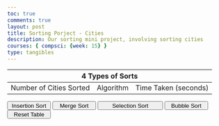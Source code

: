 ```yaml
---
toc: true
comments: true
layout: post
title: Sorting Porject - Cities
description: Our sorting mini project, involving sorting cities
courses: { compsci: {week: 15} }
type: tangibles
---
```

<head>
<!-- <script src = "http://localhost:8085/api"></script> -->
</head>
<body>
    <table id=table>
        <thead>
        <tr>
            <th colspan=3>4 Types of Sorts</th>
        </tr>
        </thead>
        <tbody id=body>
            <tr>
                <td>Number of Cities Sorted</td>
                <td>Algorithm</td>
                <td>Time Taken (seconds)</td>
            </tr>
        </tbody>
        <tbody id=body2>
        </tbody>
    </table>
    <button class="Insertion Sort" id="insertion-button" style="height:20px;width:100px">Insertion Sort</button>
    <button class="Merge Sort" id="merge-button" style="height:20px;width:100px">Merge Sort</button>
    <button class="Selection Sort" id="selection-button" style="height:20px;width:150px">Selection Sort</button>
    <button class="Bubble Sort" id="bubble-button" style="height:20px;width:100px">Bubble Sort<br></button>
    <button class="Delete" id="delete-button" style="height:20px;width:100px">Reset Table<br></button>
    <!-- <br><label id="sort-type">Sort Type: </label>
    <br><label id="complexity">Complexity: <br></label> -->
    <script>
        function createTable(data) {
            for (let i = 0; i < data.sortedCities.length; i++) {
                const row = document.createElement("tr");
                const cell1 = document.createElement("td");
                const cellText1 = document.createTextNode(`${i}`);
                cell1.appendChild(cellText1);
                row.appendChild(cell1);
                const cell2 = document.createElement("td");
                const cellText2 = document.createTextNode("TBD");
                cell2.appendChild(cellText2);
                row.appendChild(cell2);
                body2.appendChild(row);
            }
            document.getElementById("table").appendChild(body2);
        }
        function resetTable() {
            const element = document.getElementById("body2");
            while (element.firstChild) {
            element.removeChild(element.firstChild);
            }
        }
        document.getElementById("insertion-button").onclick = function(){
            const baseUrl = "http://localhost:8085/api/insertion";
        fetch (baseUrl, { method: 'GET'})
            .then(response => {
                if (!response.ok) {
                    console.log(response);
                    throw new Error('Network response was not ok');
                }
                return response.json();
            })
            .then(data => {
                console.log(JSON.stringify(data));
                for (let i = 0; i < data.sortedCities.length; i++) {
                const row = document.createElement("tr");
                const cell1 = document.createElement("td");
                const cellText1 = document.createTextNode(data.sortedCities[i]);
                cell1.appendChild(cellText1);
                row.appendChild(cell1);
                const cell2 = document.createElement("td");
                const cellText2 = document.createTextNode("Insertion");
                cell2.appendChild(cellText2);
                row.appendChild(cell2);
                const cell3 = document.createElement("td");
                const cellText3 = document.createTextNode(data.timeInSeconds);
                cell3.appendChild(cellText3);
                row.appendChild(cell3);
                body2.appendChild(row);
            }
            document.getElementById("table").appendChild(body2);
            })
            .catch(error => {
                console.error('Error:', error);
             });
            // createTable(data);
            document.getElementById("sort-type").innerHTML = "Sort Type: Insertion Sort";
        }
        document.getElementById("merge-button").onclick = function(){
            const baseUrl = "http://localhost:8085/api/merge";
        fetch (baseUrl, { method: 'GET'})
            .then(response => {
                if (!response.ok) {
                    console.log(response);
                    throw new Error('Network response was not ok');
                }
                return response.json();
            })
            .then(data => {
                console.log(JSON.stringify(data));
                for (let i = 0; i < 100; i++) {
                const row = document.createElement("tr");
                const cell1 = document.createElement("td");
                const cellText1 = document.createTextNode(data.sortedCities[i]);
                cell1.appendChild(cellText1);
                row.appendChild(cell1);
                const cell2 = document.createElement("td");
                const cellText2 = document.createTextNode("Merge");
                cell2.appendChild(cellText2);
                row.appendChild(cell2);
                const cell3 = document.createElement("td");
                const cellText3 = document.createTextNode(data.timeInSeconds);
                cell3.appendChild(cellText3);
                row.appendChild(cell3);
                body2.appendChild(row);
            }
            document.getElementById("table").appendChild(body2);
            })
            .catch(error => {
                console.error('Error:', error);
             });
            document.getElementById("sort-type").innerHTML = "Sort Type: Merge Sort";
        }
        document.getElementById("selection-button").onclick = function(){
            const baseUrl = "http://localhost:8085/api/selection";
        fetch (baseUrl, { method: 'GET'})
            .then(response => {
                if (!response.ok) {
                    console.log(response);
                    throw new Error('Network response was not ok');
                }
                return response.json();
            })
            .then(data => {
                console.log(JSON.stringify(data));
                for (let i = 0; i < 100; i++) {
                const row = document.createElement("tr");
                const cell1 = document.createElement("td");
                const cellText1 = document.createTextNode(data.sortedCities[i]);
                cell1.appendChild(cellText1);
                row.appendChild(cell1);
                const cell2 = document.createElement("td");
                const cellText2 = document.createTextNode("Selection");
                cell2.appendChild(cellText2);
                row.appendChild(cell2);
                const cell3 = document.createElement("td");
                const cellText3 = document.createTextNode(data.timeInSeconds);
                cell3.appendChild(cellText3);
                row.appendChild(cell3);
                body2.appendChild(row);
            }
            document.getElementById("table").appendChild(body2);
            })
            .catch(error => {
                console.error('Error:', error);
             });
            document.getElementById("sort-type").innerHTML = "Sort Type: Selection Sort";
        }
        document.getElementById("bubble-button").onclick = function(){
            const baseUrl = "http://localhost:8085/api/bubble";
        fetch (baseUrl, { method: 'GET'})
            .then(response => {
                if (!response.ok) {
                    console.log(response);
                    throw new Error('Network response was not ok');
                }
                return response.json();
            })
            .then(data => {
                console.log(JSON.stringify(data));
                for (let i = 0; i < 100; i++) {
                const row = document.createElement("tr");
                const cell1 = document.createElement("td");
                const cellText1 = document.createTextNode(data.sortedCities[i]);
                cell1.appendChild(cellText1);
                row.appendChild(cell1);
                const cell2 = document.createElement("td");
                const cellText2 = document.createTextNode("Bubble");
                cell2.appendChild(cellText2);
                row.appendChild(cell2);
                const cell3 = document.createElement("td");
                const cellText3 = document.createTextNode(data.timeInSeconds);
                cell3.appendChild(cellText3);
                row.appendChild(cell3);
                body2.appendChild(row);
            }
            document.getElementById("table").appendChild(body2);
            })
            .catch(error => {
                console.error('Error:', error);
             });
            document.getElementById("sort-type").innerHTML = "Sort Type: Bubble Sort";
        }
        document.getElementById("delete-button").onclick = function(){
            resetTable();
            document.getElementById("sort-type").innerHTML = "Sort Type:";
        }
    </script>
</body>